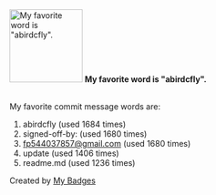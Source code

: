 <img src="https://my-badges.github.io/my-badges/favorite-word.png" alt="My favorite word is &quot;abirdcfly&quot;." title="My favorite word is &quot;abirdcfly&quot;." width="128">
<strong>My favorite word is &quot;abirdcfly&quot;.</strong>
<br><br>

My favorite commit message words are:

1. abirdcfly (used 1684 times)
2. signed-off-by: (used 1680 times)
3. <fp544037857@gmail.com> (used 1680 times)
4. update (used 1406 times)
5. readme.md (used 1236 times)


Created by <a href="https://github.com/my-badges/my-badges">My Badges</a>
